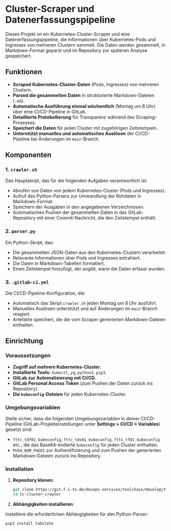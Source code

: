 # Cluster-Scraper und Datenerfassungspipeline

Dieses Projekt ist ein Kubernetes-Cluster-Scraper und eine Datenerfassungspipeline, die Informationen über Kubernetes-Pods und Ingresses von mehreren Clustern sammelt. Die Daten werden gesammelt, in Markdown-Format geparst und im Repository zur späteren Analyse gespeichert.

## Funktionen

- **Scraped Kubernetes-Cluster-Daten** (Pods, Ingresses) von mehreren Clustern.
- **Parsed die gesammelten Daten** in strukturierte Markdown-Dateien (`.md`).
- **Automatische Ausführung einmal wöchentlich** (Montag um 8 Uhr) über eine CI/CD-Pipeline in GitLab.
- **Detaillierte Protokollierung** für Transparenz während des Scraping-Prozesses.
- **Speichert die Daten** für jeden Cluster mit zugehörigen Zeitstempeln.
- **Unterstützt manuelles und automatisches Auslösen** der CI/CD-Pipeline bei Änderungen im `main`-Branch.

## Komponenten

### 1. `crawler.sh`
Das Hauptskript, das für die folgenden Aufgaben verantwortlich ist:
- Abrufen von Daten von jedem Kubernetes-Cluster (Pods und Ingresses).
- Aufruf des Python-Parsers zur Umwandlung der Rohdaten in Markdown-Format.
- Speichern der Ausgaben in den angegebenen Verzeichnissen.
- Automatisches Pushen der gesammelten Daten in das GitLab-Repository mit einer Commit-Nachricht, die den Zeitstempel enthält.

### 2. `parser.py`
Ein Python-Skript, das:
- Die gesammelten JSON-Daten aus den Kubernetes-Clustern verarbeitet.
- Relevante Informationen über Pods und Ingresses extrahiert.
- Die Daten in Markdown-Tabellen formatiert.
- Einen Zeitstempel hinzufügt, der angibt, wann die Daten erfasst wurden.

### 3. `.gitlab-ci.yml`
Die CI/CD-Pipeline-Konfiguration, die:
- Automatisch das Skript `crawler.sh` jeden Montag um 8 Uhr ausführt.
- Manuelles Auslösen unterstützt und auf Änderungen im `main`-Branch reagiert.
- Artefakte speichert, die die vom Scraper generierten Markdown-Dateien enthalten.

## Einrichtung

### Voraussetzungen
- **Zugriff auf mehrere Kubernetes-Cluster.**
- **Installierte Tools:** `kubectl`, `yq`, `python3`, `pip3`.
- **GitLab zur Automatisierung mit CI/CD.**
- **GitLab Personal Access Token** (zum Pushen der Daten zurück ins Repository).
- **Die `kubeconfig`-Dateien** für jeden Kubernetes-Cluster.

### Umgebungsvariablen
Stelle sicher, dass die folgenden Umgebungsvariablen in deiner CI/CD-Pipeline (GitLab-Projekteinstellungen unter **Settings > CI/CD > Variables**) gesetzt sind:
- `fttc_tdf01_kubeconfig`, `fttc_tds01_kubeconfig`, `fttc_tf01_kubeconfig` etc., die das Base64-kodierte `kubeconfig` für jeden Cluster enthalten.
- `PUSH_BOM_PAGES` zur Authentifizierung und zum Pushen der generierten Markdown-Dateien zurück ins Repository.

### Installation

1. **Repository klonen**:
   ```bash
   git clone https://git.f-i-ts.de/devops-services/toolchain/develop/tc-cluster-crawler.git
   cd tc-cluster-crawler

2. **Abhängigkeiten installieren**:

Installiere die erforderlichen Abhängigkeiten für den Python-Parser:
```bash
pip3 install tabulate

